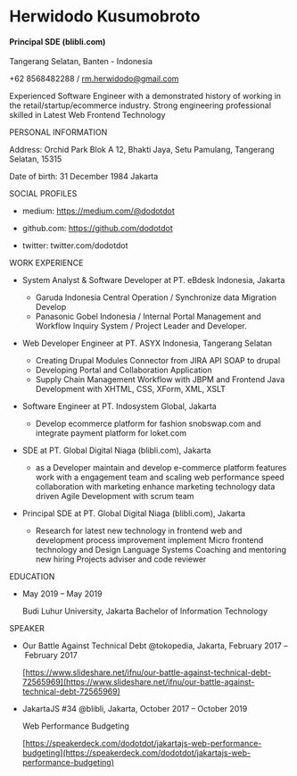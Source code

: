 # Herwidodo Kusumobroto
#### Principal SDE (blibli.com)

Tangerang Selatan, Banten - Indonesia

+62 8568482288 / [rm.herwidodo@gmail.com](mailto:rm.herwidodo@gmail.com)

Experienced Software Engineer with a demonstrated history of working in the retail/startup/ecommerce industry. Strong engineering professional skilled in Latest Web Frontend Technology

PERSONAL INFORMATION

  Address: Orchid Park Blok A 12, Bhakti Jaya, Setu Pamulang, Tangerang Selatan, 15315
  
  Date of birth: 31 December 1984 Jakarta


SOCIAL PROFILES

  * medium: https://medium.com/@dodotdot
  
  * github.com: https://github.com/dodotdot
  
  * twitter: twitter.com/dodotdot

WORK EXPERIENCE

  * System Analyst & Software Developer at PT. eBdesk Indonesia, Jakarta
    - Garuda Indonesia Central Operation / Synchronize data Migration Develop
    - Panasonic Gobel Indonesia / Internal Portal Management and Workflow Inquiry System / Project Leader and Developer.
    

  * Web Developer Engineer at PT. ASYX Indonesia, Tangerang Selatan
    - Creating Drupal Modules Connector from JIRA API SOAP to drupal 
    - Developing Portal and Collaboration Application
    - Supply Chain Management Workflow with JBPM and Frontend Java Development with XHTML, CSS, XForm, XML, XSLT
    

  * Software Engineer at PT. Indosystem Global, Jakarta
    - Develop ecommerce platform for fashion snobswap.com and integrate payment platform for loket.com


  * SDE at PT. Global Digital Niaga (blibli.com), Jakarta
    - as a Developer maintain and develop e-commerce platform features
    work with a engagement team and scaling web performance speed
    collaboration with marketing enhance marketing technology data driven
    Agile Development with scrum team


  * Principal SDE at PT. Global Digital Niaga (blibli.com), Jakarta
    - Research for latest new technology in frontend web and development process improvement
    implement Micro frontend technology and Design Language Systems
    Coaching and mentoring new hiring
    Projects adviser and code reviewer


EDUCATION

  * May 2019 – May 2019

    Budi Luhur University, Jakarta Bachelor of Information Technology

SPEAKER

  * Our Battle Against Technical Debt @tokopedia, Jakarta, February 2017 – February 2017

    [https://www.slideshare.net/ifnu/our-battle-against-technical-debt-72565969](https://www.slideshare.net/ifnu/our-battle-against-technical-debt-72565969)

  
  * JakartaJS #34 @blibli, Jakarta, October 2017 – October 2019

    Web Performance Budgeting
    
    [https://speakerdeck.com/dodotdot/jakartajs-web-performance-budgeting](https://speakerdeck.com/dodotdot/jakartajs-web-performance-budgeting)
